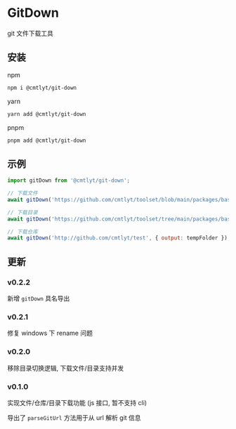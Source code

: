 # GitDown

git 文件下载工具

## 安装

npm

```bash
npm i @cmtlyt/git-down
```

yarn

```bash
yarn add @cmtlyt/git-down
```

pnpm

```bash
pnpm add @cmtlyt/git-down
```

## 示例

```js
import gitDown from '@cmtlyt/git-down';

// 下载文件
await gitDown('https://github.com/cmtlyt/toolset/blob/main/packages/base/README.md', { output: '' });

// 下载目录
await gitDown('https://github.com/cmtlyt/toolset/tree/main/packages/base/src/common', { output: tempFolder });

// 下载仓库
await gitDown('http://github.com/cmtlyt/test', { output: tempFolder });
```

## 更新

### v0.2.2

新增 `gitDown` 具名导出

### v0.2.1

修复 windows 下 rename 问题

### v0.2.0

移除目录切换逻辑, 下载文件/目录支持并发

### v0.1.0

实现文件/仓库/目录下载功能 (js 接口, 暂不支持 cli)

导出了 `parseGitUrl` 方法用于从 url 解析 git 信息
